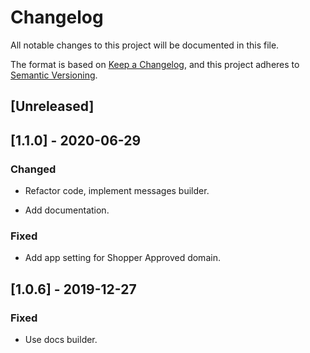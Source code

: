 # Changelog

All notable changes to this project will be documented in this file.

The format is based on [Keep a Changelog](https://keepachangelog.com/en/1.0.0/),
and this project adheres to [Semantic Versioning](https://semver.org/spec/v2.0.0.html).

## [Unreleased]

## [1.1.0] - 2020-06-29

### Changed

- Refactor code, implement messages builder.

- Add documentation.

### Fixed

- Add app setting for Shopper Approved domain.

## [1.0.6] - 2019-12-27

### Fixed

- Use docs builder.
